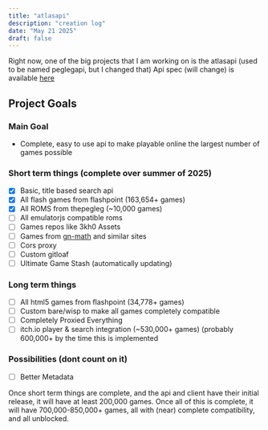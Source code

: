 ```yaml
---
title: "atlasapi"
description: "creation log"
date: "May 21 2025"
draft: false
---
```

Right now, one of the big projects that I am working on is the atlasapi (used to be named peglegapi, but I changed that)
Api spec (will change) is available [here](https://pegleg.stoplight.io/docs/peglegapi)
## Project Goals
### Main Goal
- Complete, easy to use api to make playable online the largest number of games possible
### Short term things (complete over summer of 2025)
- [x] Basic, title based search api
- [x] All flash games from flashpoint (163,654+ games)
- [x] All ROMS from thepegleg (~10,000 games)
- [ ] All emulatorjs compatible roms 
- [ ] Games repos like 3kh0 Assets
- [ ] Games from [gn-math](https://gn-math.github.io) and similar sites
- [ ] Cors proxy
- [ ] Custom gitloaf
- [ ] Ultimate Game Stash (automatically updating)
### Long term things
- [ ] All html5 games from flashpoint (34,778+ games)
- [ ] Custom bare/wisp to make all games completely compatible
- [ ] Completely Proxied Everything  
- [ ] itch.io player & search integration (~530,000+ games) (probably 600,000+ by the time this is implemented
### Possibilities (dont count on it)
- [ ] Better Metadata

Once short term things are complete, and the api and client have their initial release, it will have at least 200,000 games.
Once all of this is complete, it will have 700,000-850,000+ games, all with (near) complete compatibility, and all unblocked.

